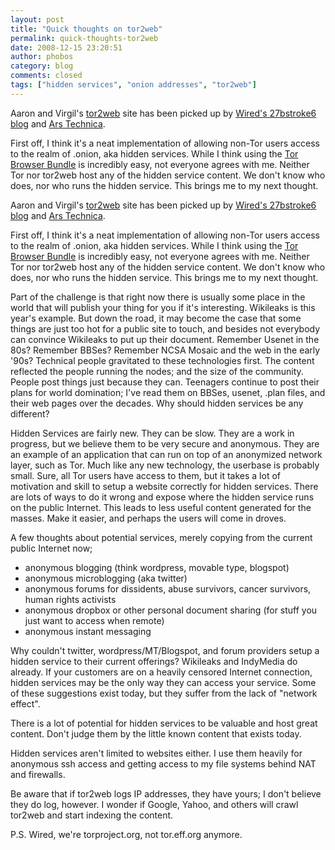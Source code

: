 ```yaml
---
layout: post
title: "Quick thoughts on tor2web"
permalink: quick-thoughts-tor2web
date: 2008-12-15 23:20:51
author: phobos
category: blog
comments: closed
tags: ["hidden services", "onion addresses", "tor2web"]
---
```


Aaron and Virgil's [tor2web](http://tor2web.com) site has been picked up by [Wired's 27bstroke6 blog](http://blog.wired.com/27bstroke6/2008/12/tor-anonymized.html) and [Ars Technica](http://arstechnica.com/news.ars/post/20081215-tor2web-brings-anonymous-tor-sites-to-the-regular-web.html).

First off, I think it's a neat implementation of allowing non-Tor users access to the realm of .onion, aka hidden services. While I think using the [Tor Browser Bundle](https://www.torproject.org/torbrowser/) is incredibly easy, not everyone agrees with me. Neither Tor nor tor2web host any of the hidden service content. We don't know who does, nor who runs the hidden service. This brings me to my next thought.

<!-- more -->

Aaron and Virgil's [tor2web](http://tor2web.com) site has been picked up by [Wired's 27bstroke6 blog](http://blog.wired.com/27bstroke6/2008/12/tor-anonymized.html) and [Ars Technica](http://arstechnica.com/news.ars/post/20081215-tor2web-brings-anonymous-tor-sites-to-the-regular-web.html).

First off, I think it's a neat implementation of allowing non-Tor users access to the realm of .onion, aka hidden services. While I think using the [Tor Browser Bundle](https://www.torproject.org/torbrowser/) is incredibly easy, not everyone agrees with me. Neither Tor nor tor2web host any of the hidden service content. We don't know who does, nor who runs the hidden service. This brings me to my next thought.

Part of the challenge is that right now there is usually some place in the world that will publish your thing for you if it's interesting. Wikileaks is this year's example. But down the road, it may become the case that some things are just too hot for a public site to touch, and besides not everybody can convince Wikileaks to put up their document. Remember Usenet in the 80s? Remember BBSes? Remember NCSA Mosaic and the web in the early '90s? Technical people gravitated to these technologies first. The content reflected the people running the nodes; and the size of the community. People post things just because they can. Teenagers continue to post their plans for world domination; I've read them on BBSes, usenet, .plan files, and their web pages over the decades. Why should hidden services be any different?

Hidden Services are fairly new. They can be slow. They are a work in progress, but we believe them to be very secure and anonymous. They are an example of an application that can run on top of an anonymized network layer, such as Tor. Much like any new technology, the userbase is probably small. Sure, all Tor users have access to them, but it takes a lot of motivation and skill to setup a website correctly for hidden services. There are lots of ways to do it wrong and expose where the hidden service runs on the public Internet. This leads to less useful content generated for the masses. Make it easier, and perhaps the users will come in droves.

A few thoughts about potential services, merely copying from the current public Internet now;

-   anonymous blogging (think wordpress, movable type, blogspot)
-   anonymous microblogging (aka twitter)
-   anonymous forums for dissidents, abuse survivors, cancer survivors, human rights activists
-   anonymous dropbox or other personal document sharing (for stuff you just want to access when remote)
-   anonymous instant messaging

Why couldn't twitter, wordpress/MT/Blogspot, and forum providers setup a hidden service to their current offerings? Wikileaks and IndyMedia do already. If your customers are on a heavily censored Internet connection, hidden services may be the only way they can access your service. Some of these suggestions exist today, but they suffer from the lack of "network effect".

There is a lot of potential for hidden services to be valuable and host great content. Don't judge them by the little known content that exists today.

Hidden services aren't limited to websites either. I use them heavily for anonymous ssh access and getting access to my file systems behind NAT and firewalls.

Be aware that if tor2web logs IP addresses, they have yours; I don't believe they do log, however. I wonder if Google, Yahoo, and others will crawl tor2web and start indexing the content.

P.S. Wired, we're torproject.org, not tor.eff.org anymore.
